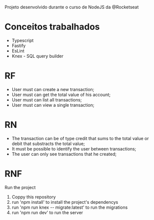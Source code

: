 Projeto desenvolvido durante o curso de NodeJS da @Rocketseat

# Conceitos trabalhados
- Typescript
- Fastify
- EsLint
- Knex - SQL query builder

# RF
- User must can create a new transaction;
- User must can get the total value of his account;
- User must can list all transactions;
- User must can view a single transaction;

# RN
- The transaction can be of type credit that sums to the total value or debit that substracts the total value;
- It must be possible to identify the user between transactions;
- The user can only see transactions that he created;

# RNF

Run the project

1. Coppy this repository
2. run 'npm install' to install the project's dependencys
3. run 'npm run knex -- migrate:latest' to run the migrations
4. run 'npm run dev' to run the server